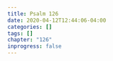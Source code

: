 ```yaml
---
title: Psalm 126
date: 2020-04-12T12:44:06-04:00
categories: []
tags: []
chapter: "126"
inprogress: false
---
```


